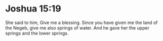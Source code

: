 # Joshua 15:19

She said to him, Give me a blessing. Since you have given me the land of the Negeb, give me also springs of water. And he gave her the upper springs and the lower springs.
